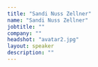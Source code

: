 ```yaml
---
title: "Sandi Nuss Zellner"
name: "Sandi Nuss Zellner"
jobtitle: ""
company: ""
headshot: "avatar2.jpg"
layout: speaker
description: ""
---
```

